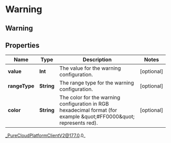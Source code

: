# Warning

## Warning

## Properties

|Name | Type | Description | Notes|
|------------ | ------------- | ------------- | -------------|
| **value** | **Int** | The value for the warning configuration. | [optional] |
| **rangeType** | **String** | The range type for the warning configuration. | [optional] |
| **color** | **String** | The color for the warning configuration in RGB hexadecimal format (for example \&quot;#FF0000\&quot; represents red). | [optional] |



_PureCloudPlatformClientV2@177.0.0_
